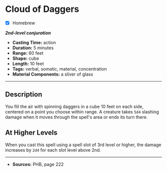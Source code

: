 # Cloud of Daggers
- [x] Homebrew

***2nd-level conjuration***
- **Casting Time:** action
- **Duration:** 5 minutes
- **Range:** 60 feet
- **Shape:** cube
- **Length:** 10 feet
- **Tags:** verbal, somatic, material, concentration
- **Material Components:** a sliver of glass

---

## Description
You fill the air with spinning daggers in a cube 10 feet on each side, centered on a point you choose within range.
A creature takes `5d4` slashing damage when it moves through the spell's area or ends its turn there.

## At Higher Levels
When you cast this spell using a spell slot of 3rd level or higher, the damage increases by `2d4` for each slot level above 2nd.

---

- **Sources:** PHB, page 222
